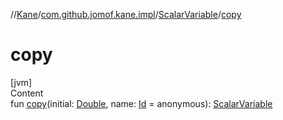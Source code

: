 //[Kane](../../index.md)/[com.github.jomof.kane.impl](../index.md)/[ScalarVariable](index.md)/[copy](copy.md)



# copy  
[jvm]  
Content  
fun [copy](copy.md)(initial: [Double](https://kotlinlang.org/api/latest/jvm/stdlib/kotlin/-double/index.html), name: [Id](../index.md#%5Bcom.github.jomof.kane.impl%2FId%2F%2F%2FPointingToDeclaration%2F%5D%2FClasslikes%2F-274594955) = anonymous): [ScalarVariable](index.md)  




